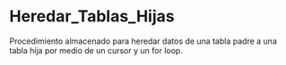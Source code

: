 # Heredar_Tablas_Hijas
Procedimiento almacenado para heredar datos de una tabla padre a una tabla hija 
por medio de un cursor y un for loop.

